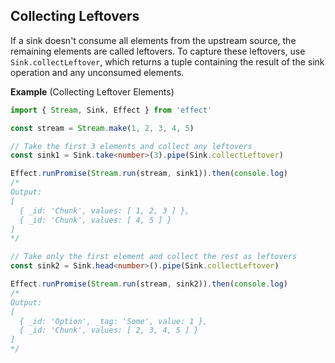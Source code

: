 ## Collecting Leftovers

If a sink doesn't consume all elements from the upstream source, the remaining elements are called leftovers. To capture these leftovers, use `Sink.collectLeftover`, which returns a tuple containing the result of the sink operation and any unconsumed elements.

**Example** (Collecting Leftover Elements)

```ts twoslash
import { Stream, Sink, Effect } from 'effect'

const stream = Stream.make(1, 2, 3, 4, 5)

// Take the first 3 elements and collect any leftovers
const sink1 = Sink.take<number>(3).pipe(Sink.collectLeftover)

Effect.runPromise(Stream.run(stream, sink1)).then(console.log)
/*
Output:
[
  { _id: 'Chunk', values: [ 1, 2, 3 ] },
  { _id: 'Chunk', values: [ 4, 5 ] }
]
*/

// Take only the first element and collect the rest as leftovers
const sink2 = Sink.head<number>().pipe(Sink.collectLeftover)

Effect.runPromise(Stream.run(stream, sink2)).then(console.log)
/*
Output:
[
  { _id: 'Option', _tag: 'Some', value: 1 },
  { _id: 'Chunk', values: [ 2, 3, 4, 5 ] }
]
*/
```

